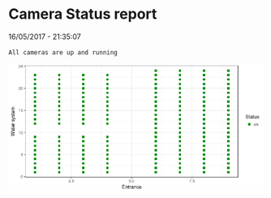 Camera Status report
================
16/05/2017 - 21:35:07

    All cameras are up and running

![](camreport_files/figure-markdown_github/unnamed-chunk-2-1.png)
